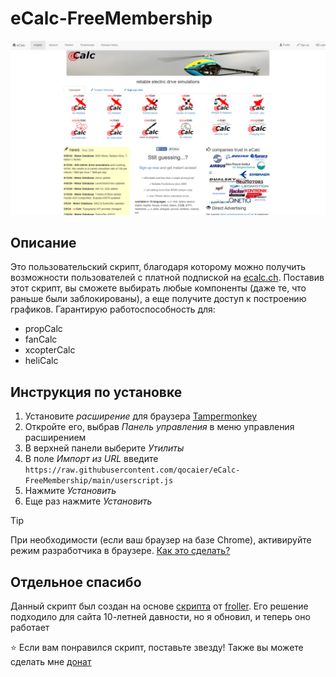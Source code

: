 # eCalc-FreeMembership
![Картинка ecalc.ch](https://raw.githubusercontent.com/qocaier/eCalc-FreeMembership/main/ecalc%20image.png)
## Описание
Это пользовательский скрипт, благодаря которому можно получить возможности пользователей с платной подпиской на [ecalc.ch](https://ecalc.ch/). Поставив этот скрипт, вы сможете выбирать любые компоненты (даже те, что раньше были заблокированы), а еще получите доступ к построению графиков. Гарантирую работоспособность для:
* propCalc
* fanCalc
* xcopterCalc
* heliCalc
## Инструкция по установке
1. Установите *расширение* для браузера [Tampermonkey](https://www.tampermonkey.net/)
2. Откройте его, выбрав *Панель управления* в меню управления расширением
3. В верхней панели выберите *Утилиты*
4. В поле *Импорт из URL* введите `https://raw.githubusercontent.com/qocaier/eCalc-FreeMembership/main/userscript.js`
5. Нажмите *Установить*
6. Еще раз нажмите *Установить*
> [!TIP]
> При необходимости (если ваш браузер на базе Chrome), активируйте режим разработчика в браузере. [Как это сделать?](https://www.tampermonkey.net/faq.php#Q209)
## Отдельное спасибо
Данный скрипт был создан на основе [скрипта](https://gist.github.com/froller/b9334661360c4bfbc8e4) от [froller](https://github.com/froller). Его решение подходило для сайта 10-летней давности, но я обновил, и теперь оно работает

⭐ Если вам понравился скрипт, поставьте звезду! Также вы можете сделать мне [донат](https://yoomoney.ru/to/4100118097118682)
